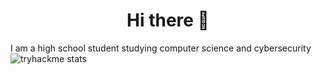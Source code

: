 <h1 align="center">Hi there 👋</h1>



I am a high school student studying computer science and cybersecurity
![tryhackme stats](https://raw.githubusercontent.com/<SET_USERNAME_HERE>/<SET_USERNAME_HERE>/master/assets/thm_propic.png)
